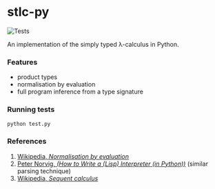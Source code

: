 # stlc-py

![Tests](https://github.com/decb/nbe-py/workflows/Tests/badge.svg?branch=main)

An implementation of the simply typed &lambda;-calculus in Python.

### Features

- product types
- normalisation by evaluation
- full program inference from a type signature

### Running tests

```bash
python test.py
```

### References

1. [Wikipedia, *Normalisation by evaluation*](https://en.wikipedia.org/wiki/Normalisation_by_evaluation)
2. [Peter Norvig, *(How to Write a (Lisp) Interpreter (in Python))*](https://norvig.com/lispy.html) (similar parsing technique)
3. [Wikipedia, *Sequent calculus*](https://en.wikipedia.org/wiki/Sequent_calculus)
